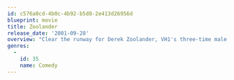 ```yaml
---
id: c576a0cd-4b0c-4b92-b5d8-2e413d26956d
blueprint: movie
title: Zoolander
release_date: '2001-09-28'
overview: "Clear the runway for Derek Zoolander, VH1's three-time male model of the year. His face falls when hippie-chic \"he's so hot right now\" Hansel scooters in to steal this year's award. The evil fashion guru Mugatu seizes the opportunity to turn Derek into a killing machine. Its a well-designed conspiracy and only with the help of Hansel and a few well-chosen accessories can Derek make the world safe."
genres:
  -
    id: 35
    name: Comedy
---
```

